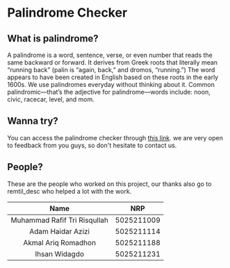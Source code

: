 # Palindrome Checker

## What is palindrome?

A palindrome is a word, sentence, verse, or even number that reads the same backward or forward. It derives from Greek roots that literally mean “running back” (palin is “again, back,” and dromos, “running.”) The word appears to have been created in English based on these roots in the early 1600s. We use palindromes everyday without thinking about it. Common palindromic—that’s the adjective for palindrome—words include: noon, civic, racecar, level, and mom.

## Wanna try?

You can access the palindrome checker through [this link](https://palindrome.ergocheck.site). we are very open to feedback from you guys, so don't hesitate to contact us.

## People?

These are the people who worked on this project, our thanks also go to remtil_desc who helped a lot with the work.

|             Name             |    NRP     |
| :--------------------------: | :--------: |
| Muhammad Rafif Tri Risqullah | 5025211009 |
|      Adam Haidar Azizi       | 5025211114 |
|     Akmal Ariq Romadhon      | 5025211188 |
|        Ihsan Widagdo         | 5025211231 |
